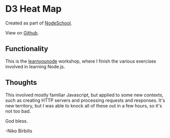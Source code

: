 # D3 Heat Map

Created as part of [NodeSchool](https://nodeschool.io/).

View on [Github](https://github.com/harmolipi/learnyounode-solutions).

## Functionality

This is the [learnyounode](https://github.com/workshopper/learnyounode) workshop, where I finish the various exercises involved in learning Node.js.

## Thoughts

This involved mostly familiar Javascript, but applied to some new contexts, such as creating HTTP servers and processing requests and responses. It's new territory, but I was able to knock all of these out in a few hours, so it's not too bad.

God bless.

-Niko Birbilis
